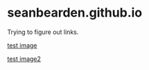 # seanbearden.github.io

Trying to figure out links.

[test image](test.html)

[test image2](test2.html)
